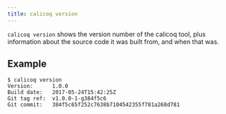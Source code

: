 ```yaml
---
title: calicoq version
---
```


`calicoq version` shows the version number of the calicoq tool, plus
information about the source code it was built from, and when that was.

## Example

```
$ calicoq version
Version:      1.0.0
Build date:   2017-05-24T15:42:25Z
Git tag ref:  v1.0.0-1-g384f5c6
Git commit:   384f5c65f252c7638b7104542355f781a268d781
```
